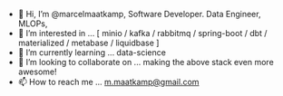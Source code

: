 - 👋 Hi, I’m @marcelmaatkamp, Software Developer. Data Engineer, MLOPs,
- 👀 I’m interested in ... [ minio / kafka / rabbitmq / spring-boot / dbt / materialized / metabase / liquidbase ]
- 🌱 I’m currently learning ... data-science
- 💞️ I’m looking to collaborate on ... making the above stack even more awesome!
- 📫 How to reach me ... m.maatkamp@gmail.com

<!---
marcelmaatkamp/marcelmaatkamp is a ✨ special ✨ repository because its `README.md` (this file) appears on your GitHub profile.
You can click the Preview link to take a look at your changes.
--->
